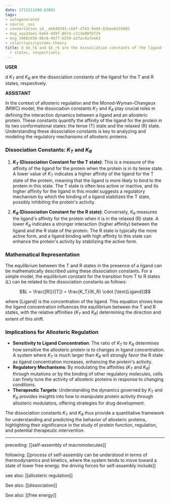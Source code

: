 ```yaml
---
date: 1712211490.63081
tags:
- autogenerated
- source__oai
- conversation_id__eb849393-cb8f-4743-9ed4-82beebd15003
- msg_aaa2dae1-6e64-4d9f-867d-c113e80fbf29
- msg_1908cb56-86c8-4bf7-b559-a37ac4afee63
- colorclass/systems-theory
title: d $k_t$ and $k_r$ are the dissociation constants of the ligand for the t and
  r states, respectively.
---
```


**USER**

d $K_T$ and $K_R$ are the dissociation constants of the ligand for the T and R states, respectively.


**ASSISTANT**

In the context of allosteric regulation and the Monod-Wyman-Changeux (MWC) model, the dissociation constants $K_T$ and $K_R$ play crucial roles in defining the interaction dynamics between a ligand and an allosteric protein. These constants quantify the affinity of the ligand for the protein in its two conformational states: the tense (T) state and the relaxed (R) state. Understanding these dissociation constants is key to analyzing and modeling the regulatory mechanisms of allosteric proteins.

### Dissociation Constants: $K_T$ and $K_R$

1. **$K_T$ (Dissociation Constant for the T state)**: This is a measure of the affinity of the ligand for the protein when the protein is in its tense state. A lower value of $K_T$ indicates a higher affinity of the ligand for the T state of the protein, meaning that the ligand is more likely to bind to the protein in this state. The T state is often less active or inactive, and its higher affinity for the ligand in this model suggests a regulatory mechanism by which the binding of a ligand stabilizes the T state, possibly inhibiting the protein's activity.

2. **$K_R$ (Dissociation Constant for the R state)**: Conversely, $K_R$ measures the ligand's affinity for the protein when it is in the relaxed (R) state. A lower $K_R$ indicates a stronger interaction (higher affinity) between the ligand and the R state of the protein. The R state is typically the more active form, and a ligand binding with high affinity to this state can enhance the protein's activity by stabilizing the active form.

### Mathematical Representation

The equilibrium between the T and R states in the presence of a ligand can be mathematically described using these dissociation constants. For a simple model, the equilibrium constant for the transition from T to R states ($L$) can be related to the dissociation constants as follows:

$$L = \frac{[R]}{[T]} = \frac{K_T}{K_R} \cdot [\text{Ligand}]$$

where $[\text{Ligand}]$ is the concentration of the ligand. This equation shows how the ligand concentration influences the equilibrium between the T and R states, with the relative affinities ($K_T$ and $K_R$) determining the direction and extent of this shift.

### Implications for Allosteric Regulation

- **Sensitivity to Ligand Concentration**: The ratio of $K_T$ to $K_R$ determines how sensitive the allosteric protein is to changes in ligand concentration. A system where $K_T$ is much larger than $K_R$ will strongly favor the R state as ligand concentration increases, enhancing the protein's activity.
- **Regulatory Mechanisms**: By modulating the affinities ($K_T$ and $K_R$) through mutations or by the binding of other regulatory molecules, cells can finely tune the activity of allosteric proteins in response to changing conditions.
- **Therapeutic Targets**: Understanding the dynamics governed by $K_T$ and $K_R$ provides insights into how to manipulate protein activity through allosteric modulators, offering strategies for drug development.

The dissociation constants $K_T$ and $K_R$ thus provide a quantitative framework for understanding and predicting the behavior of allosteric proteins, highlighting their significance in the study of protein function, regulation, and potential therapeutic intervention.


---

preceding: [[self-assembly of macromolecules]]  


following: [[process of self-assembly can be understood in terms of thermodynamics and kinetics, where the system tends to move toward a state of lower free energy. the driving forces for self-assembly include]]


see also: [[allosteric regulation]]

See also: [[dissociation]]


See also: [[free energy]]